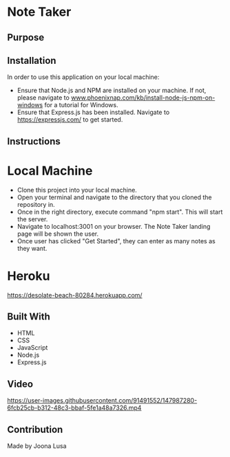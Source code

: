 # Note Taker

## Purpose

## Installation
In order to use this application on your local machine:
* Ensure that Node.js and NPM are installed on your machine. If not, please navigate to www.phoenixnap.com/kb/install-node-js-npm-on-windows for a tutorial for Windows.
* Ensure that Express.js has been installed. Navigate to https://expressjs.com/ to get started.

## Instructions
# Local Machine
* Clone this project into your local machine.
* Open your terminal and navigate to the directory that you cloned the repository in.
* Once in the right directory, execute command "npm start". This will start the server.
* Navigate to localhost:3001 on your browser. The Note Taker landing page will be shown the user.
* Once user has clicked "Get Started", they can enter as many notes as they want.

# Heroku
https://desolate-beach-80284.herokuapp.com/

## Built With
* HTML
* CSS
* JavaScript
* Node.js
* Express.js

## Video
https://user-images.githubusercontent.com/91491552/147987280-6fcb25cb-b312-48c3-bbaf-5fe1a48a7326.mp4

## Contribution
Made by Joona Lusa